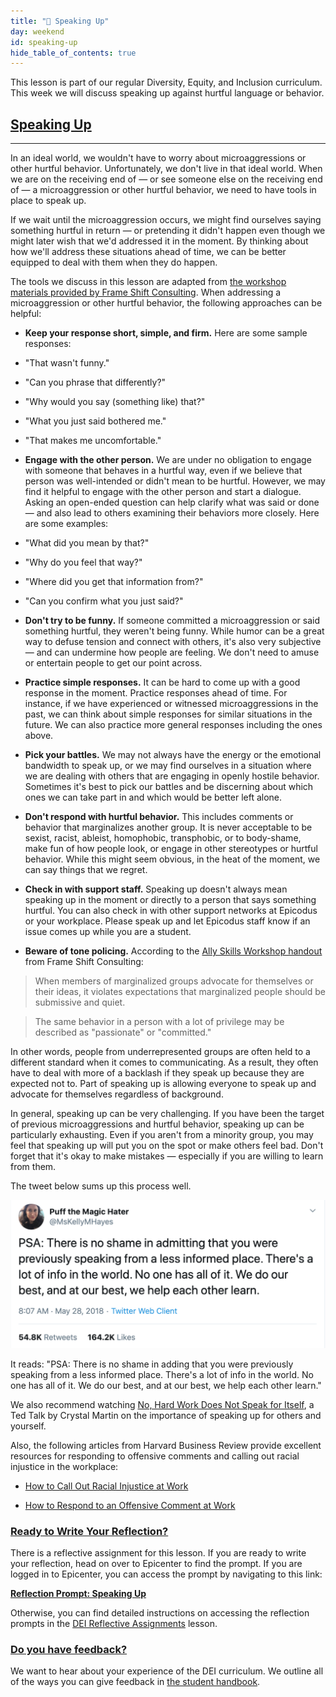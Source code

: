 ```yaml
---
title: "📓 Speaking Up"
day: weekend
id: speaking-up
hide_table_of_contents: true
---
```


This lesson is part of our regular Diversity, Equity, and Inclusion curriculum. This week we will discuss speaking up against hurtful language or behavior. 

## [Speaking Up](#speaking-up)

---

In an ideal world, we wouldn't have to worry about microaggressions or other hurtful behavior. Unfortunately, we don't live in that ideal world. When we are on the receiving end of — or see someone else on the receiving end of — a microaggression or other hurtful behavior, we need to have tools in place to speak up.
 
If we wait until the microaggression occurs, we might find ourselves saying something hurtful in return — or pretending it didn't happen even though we might later wish that we'd addressed it in the moment. By thinking about how we'll address these situations ahead of time, we can be better equipped to deal with them when they do happen.
 
The tools we discuss in this lesson are adapted from [the workshop materials provided by Frame Shift Consulting](https://frameshiftconsulting.com/ally-skills-workshop/). When addressing a microaggression or other hurtful behavior, the following approaches can be helpful:
 
* **Keep your response short, simple, and firm.** Here are some sample responses:
 
 * "That wasn't funny."
 * "Can you phrase that differently?"
 * "Why would you say (something like) that?"
 * "What you just said bothered me."
 * "That makes me uncomfortable."
 
* **Engage with the other person.** We are under no obligation to engage with someone that behaves in a hurtful way, even if we believe that person was well-intended or didn't mean to be hurtful. However, we may find it helpful to engage with the other person and start a dialogue. Asking an open-ended question can help clarify what was said or done — and also lead to others examining their behaviors more closely. Here are some examples:
 
 * "What did you mean by that?"
 * "Why do you feel that way?"
 * "Where did you get that information from?"
 * "Can you confirm what you just said?"
 
* **Don't try to be funny.** If someone committed a microaggression or said something hurtful, they weren't being funny. While humor can be a great way to defuse tension and connect with others, it's also very subjective — and can undermine how people are feeling. We don't need to amuse or entertain people to get our point across.
 
* **Practice simple responses.** It can be hard to come up with a good response in the moment. Practice responses ahead of time. For instance, if we have experienced or witnessed microaggressions in the past, we can think about simple responses for similar situations in the future. We can also practice more general responses including the ones above.
 
* **Pick your battles.** We may not always have the energy or the emotional bandwidth to speak up, or we may find ourselves in a situation where we are dealing with others that are engaging in openly hostile behavior. Sometimes it's best to pick our battles and be discerning about which ones we can take part in and which would be better left alone.
 
* **Don't respond with hurtful behavior.** This includes comments or behavior that marginalizes another group. It is never acceptable to be sexist, racist, ableist, homophobic, transphobic, or to body-shame, make fun of how people look, or engage in other stereotypes or hurtful behavior. While this might seem obvious, in the heat of the moment, we can say things that we regret.
 
* **Check in with support staff.** Speaking up doesn't always mean speaking up in the moment or directly to a person that says something hurtful. You can also check in with other support networks at Epicodus or your workplace. Please speak up and let Epicodus staff know if an issue comes up while you are a student.
 
* **Beware of tone policing.** According to the [Ally Skills Workshop handout](https://docs.google.com/document/d/1B0zNV4WKVtIB2Rsret_kbZNjtxRrewk8vbg1HAhLzCU/export?format=pdf) from Frame Shift Consulting:
 
> When members of marginalized groups advocate for
themselves or their ideas, it violates expectations that
marginalized people should be submissive and quiet.
 
> The same behavior in a person with a lot of privilege may
be described as "passionate" or "committed."
 
In other words, people from underrepresented groups are often held to a different standard when it comes to communicating. As a result, they often have to deal with more of a backlash if they speak up because they are expected not to. Part of speaking up is allowing everyone to speak up and advocate for themselves regardless of background.
 
In general, speaking up can be very challenging. If you have been the target of previous microaggressions and hurtful behavior, speaking up can be particularly exhausting. Even if you aren't from a minority group, you may feel that speaking up will put you on the spot or make others feel bad. Don't forget that it's okay to make mistakes — especially if you are willing to learn from them.
 
The tweet below sums up this process well.
 
![Tweet that describes the learning process.](/images/DEI-Images/we-do-our-best-to-learn.png)
 
It reads: "PSA: There is no shame in adding that you were previously speaking from a less informed place. There's a lot of info in the world. No one has all of it. We do our best, and at our best, we help each other learn."
 
We also recommend watching [No, Hard Work Does Not Speak for Itself](https://www.youtube.com/watch?v=8TtOdtK86c4), a Ted Talk by Crystal Martin on the importance of speaking up for others and yourself.
 
Also, the following articles from Harvard Business Review provide excellent resources for responding to offensive comments and calling out racial injustice in the workplace:
 
* [How to Call Out Racial Injustice at Work](https://hbr.org/2020/07/how-to-call-out-racial-injustice-at-work)
 
* [How to Respond to an Offensive Comment at Work](https://hbr.org/2017/02/how-to-respond-to-an-offensive-comment-at-work)

### [Ready to Write Your Reflection?](#ready-to-write-your-reflection)

There is a reflective assignment for this lesson. If you are ready to write your reflection, head on over to Epicenter to find the prompt. If you are logged in to Epicenter, you can access the prompt by navigating to this link:

**<span class="glyphicon glyphicon-link"></span> [Reflection Prompt: Speaking Up](https://epicenter.epicodus.com/journals?title=Speaking+Up)** 

Otherwise, you can find detailed instructions on accessing the reflection prompts in the [DEI Reflective Assignments](/pre-work/getting-started-at-epicodus/dei-reflective-assignments#finding-the-reflection-prompts) lesson.

### [Do you have feedback?](#do-you-have-feedback)

We want to hear about your experience of the DEI curriculum. We outline all of the ways you can give feedback in [the student handbook](/student-handbook#giving-feedback).
